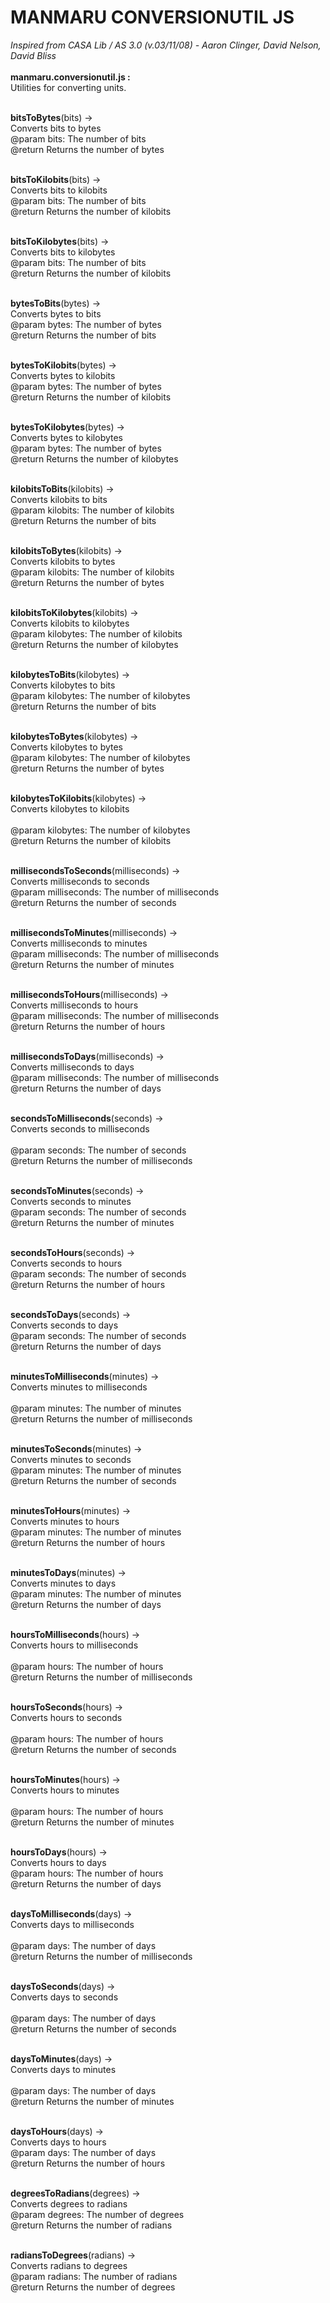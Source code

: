 MANMARU CONVERSIONUTIL JS
===============
<i>Inspired from CASA Lib / AS 3.0 (v.03/11/08) - Aaron Clinger, David Nelson, David Bliss</i><br><br>
<b>manmaru.conversionutil.js :</b> <br>
Utilities for converting units.<br><br>

<b>bitsToBytes</b>(bits) -><br>
Converts bits to bytes<br>
@param bits: The number of bits<br>
@return Returns the number of bytes<br><br>

<b>bitsToKilobits</b>(bits) -><br>
Converts bits to kilobits<br>
@param bits: The number of bits<br>
@return Returns the number of kilobits<br><br>

<b>bitsToKilobytes</b>(bits) -><br>
Converts bits to kilobytes<br> 
@param bits: The number of bits<br>
@return Returns the number of kilobits<br><br>

<b>bytesToBits</b>(bytes) -><br>
Converts bytes to bits<br>
@param bytes: The number of bytes<br>
@return Returns the number of bits<br><br>

<b>bytesToKilobits</b>(bytes) -><br>
Converts bytes to kilobits<br>
@param bytes: The number of bytes<br>
@return Returns the number of kilobits<br><br>

<b>bytesToKilobytes</b>(bytes) -><br>
Converts bytes to kilobytes<br>
@param bytes: The number of bytes<br>
@return Returns the number of kilobytes<br><br>

<b>kilobitsToBits</b>(kilobits) -><br>
Converts kilobits to bits<br>
@param kilobits: The number of kilobits<br>
@return Returns the number of bits<br><br>

<b>kilobitsToBytes</b>(kilobits) -><br>
Converts kilobits to bytes<br>
@param kilobits: The number of kilobits<br>
@return Returns the number of bytes<br><br>
            
<b>kilobitsToKilobytes</b>(kilobits) -><br>
Converts kilobits to kilobytes<br>
@param kilobytes: The number of kilobits<br>
@return Returns the number of kilobytes<br><br>
            
<b>kilobytesToBits</b>(kilobytes) -><br>
Converts kilobytes to bits<br>
@param kilobytes: The number of kilobytes<br>
@return Returns the number of bits<br><br>
            
<b>kilobytesToBytes</b>(kilobytes) -><br>
Converts kilobytes to bytes<br>
@param kilobytes: The number of kilobytes<br>
@return Returns the number of bytes<br><br>
            
<b>kilobytesToKilobits</b>(kilobytes) -><br>
Converts kilobytes to kilobits<br>             
@param kilobytes: The number of kilobytes<br>
@return Returns the number of kilobits<br><br>
            
<b>millisecondsToSeconds</b>(milliseconds) -><br>
Converts milliseconds to seconds<br>
@param milliseconds: The number of milliseconds<br>
@return Returns the number of seconds<br><br>
            
<b>millisecondsToMinutes</b>(milliseconds) -><br>
Converts milliseconds to minutes<br>
@param milliseconds: The number of milliseconds<br>
@return Returns the number of minutes<br><br>
            
<b>millisecondsToHours</b>(milliseconds) -><br>
Converts milliseconds to hours<br>
@param milliseconds: The number of milliseconds<br>
@return Returns the number of hours<br><br>
            
<b>millisecondsToDays</b>(milliseconds) -><br>
Converts milliseconds to days<br>
@param milliseconds: The number of milliseconds<br>
@return Returns the number of days<br><br>
            
<b>secondsToMilliseconds</b>(seconds) -><br>
Converts seconds to milliseconds<br>     
@param seconds: The number of seconds<br>
@return Returns the number of milliseconds<br><br>
            
<b>secondsToMinutes</b>(seconds) -><br>
Converts seconds to minutes<br>
@param seconds: The number of seconds<br>
@return Returns the number of minutes<br><br>
            
<b>secondsToHours</b>(seconds) -><br>
Converts seconds to hours<br>
@param seconds: The number of seconds<br>
@return Returns the number of hours<br><br>
            
<b>secondsToDays</b>(seconds) -><br>
Converts seconds to days<br>
@param seconds: The number of seconds<br>
@return Returns the number of days<br><br>
            
<b>minutesToMilliseconds</b>(minutes) -><br>
Converts minutes to milliseconds<br>     
@param minutes: The number of minutes<br>
@return Returns the number of milliseconds<br><br>
            
<b>minutesToSeconds</b>(minutes) -><br>
Converts minutes to seconds<br>
@param minutes: The number of minutes<br>
@return Returns the number of seconds<br><br>
            
<b>minutesToHours</b>(minutes) -><br>
Converts minutes to hours<br>
@param minutes: The number of minutes<br>
@return Returns the number of hours<br><br>
            
<b>minutesToDays</b>(minutes) -><br>
Converts minutes to days<br>
@param minutes: The number of minutes<br>
@return Returns the number of days<br><br>
            
<b>hoursToMilliseconds</b>(hours) -><br>
Converts hours to milliseconds<br>        
@param hours: The number of hours<br>
@return Returns the number of milliseconds<br><br>
            
<b>hoursToSeconds</b>(hours) -><br>
Converts hours to seconds<br>  
@param hours: The number of hours<br>
@return Returns the number of seconds<br><br>
            
<b>hoursToMinutes</b>(hours) -><br>
Converts hours to minutes<br>  
@param hours: The number of hours<br>
@return Returns the number of minutes<br><br>
            
<b>hoursToDays</b>(hours) -><br>
Converts hours to days<br>
@param hours: The number of hours<br>
@return Returns the number of days<br><br>
            
<b>daysToMilliseconds</b>(days) -><br>
Converts days to milliseconds<br>        
@param days: The number of days<br>
@return Returns the number of milliseconds<br><br>
            
<b>daysToSeconds</b>(days) -><br>
Converts days to seconds<br>   
@param days: The number of days<br>
@return Returns the number of seconds<br><br>

<b>daysToMinutes</b>(days) -><br>
Converts days to minutes<br>   
@param days: The number of days<br>
@return Returns the number of minutes<br><br>
            
<b>daysToHours</b>(days) -><br>
Converts days to hours<br> 
@param days: The number of days<br>
@return Returns the number of hours<br><br>

<b>degreesToRadians</b>(degrees) -><br>
Converts degrees to radians<br>
@param degrees: The number of degrees<br>
@return Returns the number of radians<br><br>
            
<b>radiansToDegrees</b>(radians) -><br>
Converts radians to degrees<br>
@param radians: The number of radians<br>
@return Returns the number of degrees<br>
